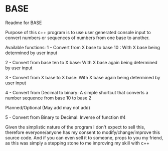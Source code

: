 # BASE
Readme for BASE

Purpose of this c++ program is to use user generated console input to convert numbers or sequences of numbers from one base to another. 

Available functions:
1 - Convert from X base to base 10 : With X base being determined by user input

2 - Convert from base ten to X base: With X base again being determined by user input

3 - Convert from X base to X base: With X base again being determined by user input

4 - Convert from Decimal to binary: A simple shortcut that converts a number sequence from base 10 to base 2

Planned/Optional (May add may not add)

5 - Convert from Binary to Decimal: Inverse of function #4

Given the simplistic nature of the program I don't expect to sell this, therefore everyone/anyone has my consent to modify/change/improve this source code. And if you can even sell it to someone, props to you my friend, as this was simply a stepping stone to me improving my skill with c++
